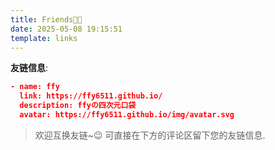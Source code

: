 ```yaml
---
title: Friends🫶🏻
date: 2025-05-08 19:15:51
template: links
---
```

**友链信息**:
```json
- name: ffy
  link: https://ffy6511.github.io/
  description: ffyの四次元口袋
  avatar: https://ffy6511.github.io/img/avatar.svg
```
> 欢迎互换友链~😉 
> 可直接在下方的评论区留下您的友链信息.



<script src="https://giscus.app/client.js"
        data-repo="ffy6511/ffy6511.github.io"
        data-repo-id="R_kgDOOmnQ1A"
        data-category="Announcements"
        data-category-id="DIC_kwDOOmnQ1M4Cp8zM"
        data-mapping="pathname"
        data-strict="0"
        data-reactions-enabled="1"
        data-emit-metadata="0"
        data-input-position="top"
        data-theme="preferred_color_scheme"
        data-lang="zh-CN"
        data-loading="lazy"
        crossorigin="anonymous"
        async>
</script>
